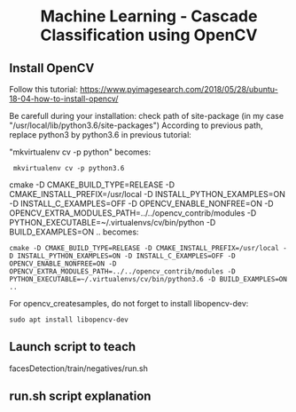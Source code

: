 # <p align="center">Machine Learning - Cascade Classification using OpenCV</p>

## Install OpenCV

Follow this tutorial: https://www.pyimagesearch.com/2018/05/28/ubuntu-18-04-how-to-install-opencv/

Be carefull during your installation: check path of site-package (in my case "/usr/local/lib/python3.6/site-packages")
According to previous path, replace python3 by python3.6 in previous tutorial:

"mkvirtualenv cv -p python"
becomes:
```
 mkvirtualenv cv -p python3.6
```

cmake -D CMAKE_BUILD_TYPE=RELEASE -D CMAKE_INSTALL_PREFIX=/usr/local -D INSTALL_PYTHON_EXAMPLES=ON -D INSTALL_C_EXAMPLES=OFF -D OPENCV_ENABLE_NONFREE=ON -D OPENCV_EXTRA_MODULES_PATH=../../opencv_contrib/modules -D PYTHON_EXECUTABLE=~/.virtualenvs/cv/bin/python -D BUILD_EXAMPLES=ON ..
becomes:
```
cmake -D CMAKE_BUILD_TYPE=RELEASE -D CMAKE_INSTALL_PREFIX=/usr/local -D INSTALL_PYTHON_EXAMPLES=ON -D INSTALL_C_EXAMPLES=OFF -D OPENCV_ENABLE_NONFREE=ON -D OPENCV_EXTRA_MODULES_PATH=../../opencv_contrib/modules -D PYTHON_EXECUTABLE=~/.virtualenvs/cv/bin/python3.6 -D BUILD_EXAMPLES=ON ..
```

For opencv_createsamples, do not forget to install libopencv-dev:

```
sudo apt install libopencv-dev
```

## Launch script to teach
facesDetection/train/negatives/run.sh

## run.sh script explanation



